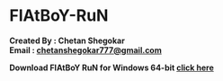# FlAtBoY-RuN

**Created By : Chetan Shegokar**</br>
**Email : chetanshegokar777@gmail.com**

**Download FlAtBoY RuN for Windows 64-bit [click here](https://uc83dd3b5ec278577804d279f578.dl.dropboxusercontent.com/zip_download_get/A21qanJUQL966mdGX4mnXMY7xltmRPqm-MDiIuClpHiSDVOfhx2aCta1m6kzDtwaoJnP-4dzQYdbbrqjSyW275PgylmhSmH3HkzZTHqzue3gEw?_download_id=098822361826601761139088190508896854057413992700213423119489666231&_notify_domain=www.dropbox.com)**
